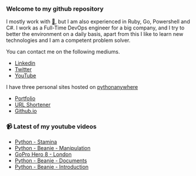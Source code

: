 ### Welcome to my github repository

I mostly work with [:snake:](https://www.python.org/), but I am also experienced in Ruby, Go, Powershell and C#. I work as a Full-Time DevOps engineer for a big company, and I try to better the environment on a daily basis, apart from this I like to learn new technologies and I am a competent problem solver.

You can contact me on the following mediums.
- [Linkedin](https://www.linkedin.com/in/r3ap3rpy)
- [Twitter](https://twitter.com/r3ap3rpy)
- [YouTube](https://www.youtube.com/channel/UC1qkMXH8d2I9DDAtBSeEHqg)

I have three personal sites hosted on [pythonanywhere](https://www.pythonanywhere.com/)
- [Portfolio](http://r3ap3rpy.pythonanywhere.com/)
- [URL Shortener](http://shortenpy.pythonanywhere.com/)
- [Github.io](https://r3ap3rpy.github.io/)

### :video_camera: Latest of my youtube videos
<!-- YOUTUBE:START -->
- [Python - Stamina](https://www.youtube.com/watch?v=bbnBdRoD98I)
- [Python - Beanie - Manipulation](https://www.youtube.com/watch?v=qIfrZK3bAsw)
- [GoPro Hero 8 - London](https://www.youtube.com/watch?v=iQCMbZy6vQY)
- [Python - Beanie - Documents](https://www.youtube.com/watch?v=vxSwM0_hm8c)
- [Python - Beanie - Introduction](https://www.youtube.com/watch?v=JVfA17t3HbI)
<!-- YOUTUBE:END -->

